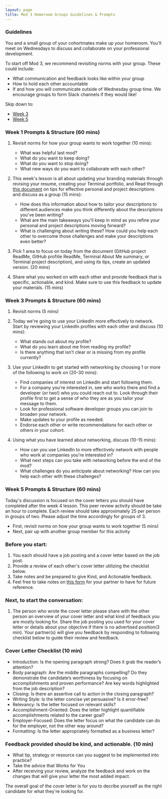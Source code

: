 ```yaml
---
layout: page
title: Mod 3 Homeroom Groups Guidelines & Prompts
---
```


### Guidelines
You and a small group of your cohortmates make up your homeroom. You'll meet on Wednesdays to discuss and collaborate on your professional development.

To start off Mod 3, we recommend revisiting norms with your group. These could include:

* What communication and feedback looks like within your group
* How to hold each other accountable
* If and how you will communicate outside of Wednesday group time. We encourage groups to form Slack channels if they would like!

Skip down to:
* [Week 3](#week-3)
* [Week 5](#week-5)

### Week 1 Prompts & Structure (60 mins)
1. Revisit norms for how your group wants to work together (10 mins):
   
   * What was helpful last mod?
   * What do you want to keep doing?
   * What do you want to stop doing?
   * What new ways do you want to collaborate with each other?

2. This week's lesson is all about updating your branding materials through revising your resume, creating your Terminal portfolio, and  Read through [this document](https://docs.google.com/document/d/1zKePxhD-xQdLRPeLI21E71ET_U88ZZ-SKTQjRVzs8tM/edit?usp=sharing) on tips for effective personal and project descriptions and discuss as a group (15 mins):

   * How does this information about how to tailor your descriptions to different audiences make you think differently about the descriptions you've been writing? 
   * What are the main takeaways you'll keep in mind as you refine your personal and project descriptions moving forward?
   * What is challenging about writing these? How could you help each other to overcome those challenges and make your descriptions even better?

3. Pick 1 area to focus on today from the document (GitHub project ReadMe, GitHub profiile ReadMe, Terminal About Me summary, or Terminal project description), and using its tips, create an updated version. (20 mins)

4. Share what you worked on with each other and provide feedback that is specific, actionable, and kind. Make sure to use this feedback to update your materials. (15 mins)

### Week 3 Prompts & Structure (60 mins) <a name="week-3"></a>
1. Revisit norms (5 mins)
2. Today we're going to use your LinkedIn more effectively to network. Start by reviewing your LinkedIn profiles with each other and discuss (10 mins):
   
   * What stands out about my profile? 
   * What do you learn about me from reading my profile?
   * Is there anything that isn't clear or is missing from my profile currently?

3. Use your LinkedIn to get started with networking by choosing 1 or more of the following to work on (20-30 mins):

   * Find companies of interest on LinkedIn and start following them.
   * For a company you're interested in, see who works there and find a developer (or two!) who you could reach out to. Look through their profile first to get a sense of who they are as you tailor your message to them.
   * Look for professional software developer groups you can join to broaden your network. 
   * Make updates to your profile as needed.
   * Endorse each other or write recommendations for each other or others in your cohort. 

4. Using what you have learned about networking, discuss (10-15 mins):

   * How can you use LinkedIn to more effectively network with people who work at companies you're interested in?
   * What next steps can you take with networking before the end of the mod?
   * What challenges do you anticipate about networking? How can you help each other with these challenges?

### Week 5 Prompts & Structure (60 mins) <a name="week-5"></a>
Today's discussion is focused on the cover letters you should have completed after the week 4 lesson. This peer review activity should be take an hour to complete. Each review should take approximately 25 per person in groups of two. Please adjust the time accordingly for groups of 3. 

* First, revisit norms on how your group wants to work together (5 mins)
* Next, pair up with another group member for this activity

### Before you start:
1. You each should have a job posting and a cover letter based on the job post.
2. Provide a review of each other's cover letter utilizing the checklist below. 
3. Take notes and be prepared to give Kind, and Actionable feedback.
4. Feel free to take notes on [this form](https://docs.google.com/document/d/1RS2S9AjvLQ8nSHcyqwB4pxXVEWcO5HvHDfGdfLnxymo/edit) for your partner to have for future reference.
 
### Next, to start the conversation: 
1. The person who wrote the cover letter please share with the other person an overview of your cover letter and what kind of feedback you are mostly looking for. Share the job posting you used for your cover letter or details about your objective if there is no advertised position(3 min). Your partner(s) will give you feedback by responding to following checklist below to guide their review and feedback. 

### Cover Letter Checklist (10 min)
* Introduction: Is the opening paragraph strong? Does it grab the reader’s attention?
* Body paragraph: Are the middle paragraphs compelling? Do they demonstrate the candidate’s worthiness by focusing on                 accomplishments and proven performance? Are key words highlighted from the job description?
* Closing: Is there an assertive call to action in the closing paragraph? 
* Writing Style: Is the letter concise yet persuasive? Is it error-free? 
* Relevancy: Is the letter focused on relevant skills? 
* Accomplishment-Oriented: Does the letter highlight quantifiable accomplishments related to the career goal? 
* Employer-Focused: Does the letter focus on what the candidate can do for the employer, not the other way around? 
* Formatting: Is the letter appropriately formatted as a business letter?

### Feedback provided should be kind, and actionable. (10 min) 
* What tip, strategy or resource can you suggest to be implemented into practice? 
* Take the advice that Works for You
* After receiving your review, analyze the feedback and work on the changes that will give your letter the most added impact. 

The overall goal of the cover letter is for you to decribe yourself as the right candidate for what they're looking for. 
